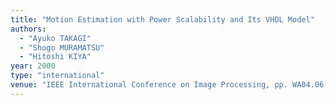 ```yaml
---
title: "Motion Estimation with Power Scalability and Its VHDL Model"
authors:
  - "Ayuko TAKAGI"
  - "Shogo MURAMATSU"
  - "Hitoshi KIYA"
year: 2000
type: "international"
venue: "IEEE International Conference on Image Processing, pp. WA04.06, Vancouver, Canada, 2000-09-01."
---
```


